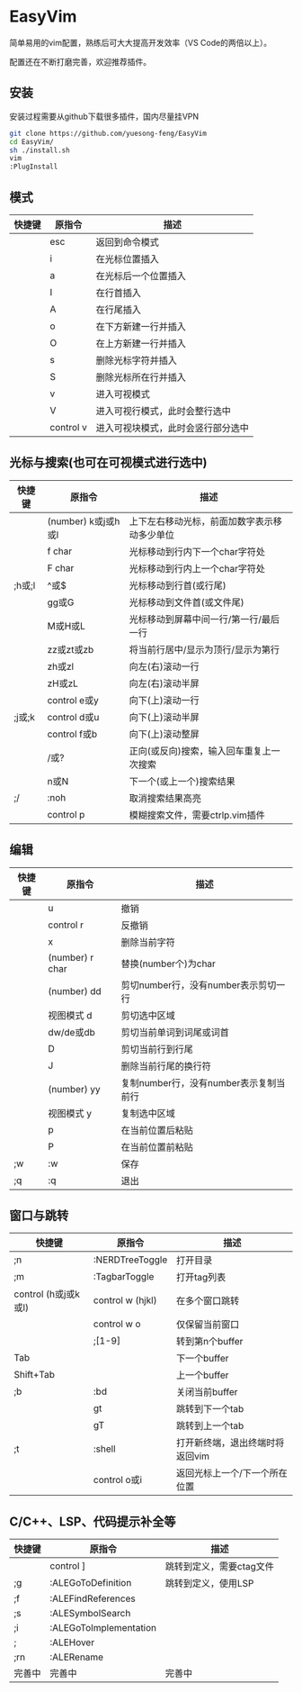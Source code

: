 # EasyVim

简单易用的vim配置，熟练后可大大提高开发效率（VS Code的两倍以上）。

配置还在不断打磨完善，欢迎推荐插件。

## 安装

安装过程需要从github下载很多插件，国内尽量挂VPN

```bash
git clone https://github.com/yuesong-feng/EasyVim
cd EasyVim/
sh ./install.sh 
vim
:PlugInstall
```

## 模式

| 快捷键 | 原指令 | 描述
| ----- | ----- | ----  
||esc|返回到命令模式
||i|在光标位置插入
||a|在光标后一个位置插入
||I|在行首插入
||A|在行尾插入
||o|在下方新建一行并插入
||O|在上方新建一行并插入
||s|删除光标字符并插入
||S|删除光标所在行并插入
||v|进入可视模式
||V|进入可视行模式，此时会整行选中
||control v|进入可视块模式，此时会竖行部分选中

## 光标与搜索(也可在可视模式进行选中)

| 快捷键 | 原指令 | 描述
| ----- | ----- | ----  
||(number) k或j或h或l|上下左右移动光标，前面加数字表示移动多少单位
||f char|光标移动到行内下一个char字符处
||F char|光标移动到行内上一个char字符处
|;h或;l|^或$|光标移动到行首(或行尾)
||gg或G|光标移动到文件首(或文件尾)
||M或H或L|光标移动到屏幕中间一行/第一行/最后一行
||zz或zt或zb|将当前行居中/显示为顶行/显示为第行
||zh或zl|向左(右)滚动一行
||zH或zL|向左(右)滚动半屏
||control e或y|向下(上)滚动一行
|;j或;k|control d或u|向下(上)滚动半屏
||control f或b|向下(上)滚动整屏
||/或?|正向(或反向)搜索，输入回车重复上一次搜索
||n或N|下一个(或上一个)搜索结果
|;/|:noh|取消搜索结果高亮
||control p|模糊搜索文件，需要ctrlp.vim插件

## 编辑

| 快捷键 | 原指令 | 描述
| ----- | ----- | ----  
||u|撤销
||control r|反撤销
||x|删除当前字符
||(number) r char|替换(number个)为char
||(number) dd|剪切number行，没有number表示剪切一行
||视图模式 d|剪切选中区域
||dw/de或db|剪切当前单词到词尾或词首
||D|剪切当前行到行尾
||J|删除当前行尾的换行符
||(number) yy|复制number行，没有number表示复制当前行
||视图模式 y|复制选中区域
||p|在当前位置后粘贴
||P|在当前位置前粘贴
|;w|:w|保存
|;q|:q|退出

## 窗口与跳转

| 快捷键 | 原指令 | 描述
| ----- | ----- | ----  
|;n|:NERDTreeToggle|打开目录
|;m|:TagbarToggle|打开tag列表
|control (h或j或k或l)|control w (hjkl)|在多个窗口跳转
||control w o|仅保留当前窗口
||;[1-9]|转到第n个buffer
|Tab||下一个buffer
|Shift+Tab||上一个buffer
|;b|:bd|关闭当前buffer
||gt|跳转到下一个tab
||gT|跳转到上一个tab
|;t|:shell|打开新终端，退出终端时将返回vim
||control o或i|返回光标上一个/下一个所在位置

## C/C++、LSP、代码提示补全等

| 快捷键 | 原指令 | 描述
| ----- | ----- | ----  
||control ]|跳转到定义，需要ctag文件
|;g|:ALEGoToDefinition|跳转到定义，使用LSP
|;f|:ALEFindReferences|
|;s|:ALESymbolSearch|
|;i|:ALEGoToImplementation|
|;<space>|:ALEHover|
|;rn|:ALERename|
|完善中|完善中|完善中

